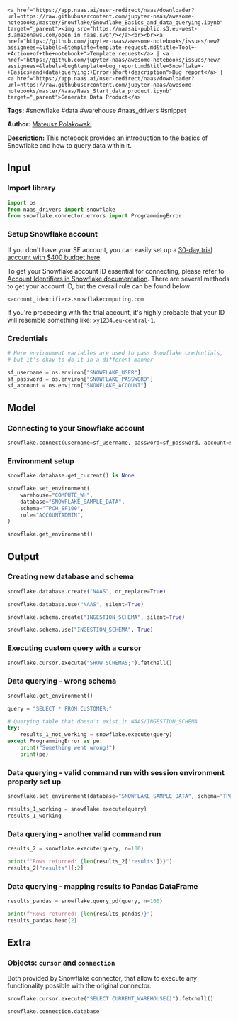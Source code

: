     <a href="https://app.naas.ai/user-redirect/naas/downloader?url=https://raw.githubusercontent.com/jupyter-naas/awesome-notebooks/master/Snowflake/Snowflake_Basics_and_data_querying.ipynb" target="_parent"><img src="https://naasai-public.s3.eu-west-3.amazonaws.com/open_in_naas.svg"/></a><br><br><a href="https://github.com/jupyter-naas/awesome-notebooks/issues/new?assignees=&labels=&template=template-request.md&title=Tool+-+Action+of+the+notebook+">Template request</a> | <a href="https://github.com/jupyter-naas/awesome-notebooks/issues/new?assignees=&labels=bug&template=bug_report.md&title=Snowflake+-+Basics+and+data+querying:+Error+short+description">Bug report</a> | <a href="https://app.naas.ai/user-redirect/naas/downloader?url=https://raw.githubusercontent.com/jupyter-naas/awesome-notebooks/master/Naas/Naas_Start_data_product.ipynb" target="_parent">Generate Data Product</a>

**Tags:** #snowflake #data #warehouse #naas_drivers #snippet

**Author:** [Mateusz Polakowski](https://www.linkedin.com/in/polakowski/)

**Description:** This notebook provides an introduction to the basics of Snowflake and how to query data within it.

## Input

### Import library


```python
import os
from naas_drivers import snowflake
from snowflake.connector.errors import ProgrammingError
```

### Setup Snowflake account

If you don't have your SF account, you can easily set up a [30-day trial account with $400 budget here](https://signup.snowflake.com/).

To get your Snowflake account ID essential for connecting, please refer to [Account Identifiers in Snowflake documentation](https://docs.snowflake.com/en/user-guide/admin-account-identifier.html). There are several methods to get your account ID, but the overall rule can be found below:

```<account_identifier>.snowflakecomputing.com```

If you're proceeding with the trial account, it's highly probable that your ID will resemble something like: `xy1234.eu-central-1`.

### Credentials


```python
# Here environment variables are used to pass Snowflake credentials,
# but it's okay to do it in a different manner

sf_username = os.environ["SNOWFLAKE_USER"]
sf_password = os.environ["SNOWFLAKE_PASSWORD"]
sf_account = os.environ["SNOWFLAKE_ACCOUNT"]
```

## Model

### Connecting to your Snowflake account


```python
snowflake.connect(username=sf_username, password=sf_password, account=sf_account)
```

### Environment setup


```python
snowflake.database.get_current() is None
```


```python
snowflake.set_environment(
    warehouse="COMPUTE_WH",
    database="SNOWFLAKE_SAMPLE_DATA",
    schema="TPCH_SF100",
    role="ACCOUNTADMIN",
)
```


```python
snowflake.get_environment()
```

## Output

### Creating new database and schema


```python
snowflake.database.create("NAAS", or_replace=True)
```


```python
snowflake.database.use("NAAS", silent=True)
```


```python
snowflake.schema.create("INGESTION_SCHEMA", silent=True)
```


```python
snowflake.schema.use("INGESTION_SCHEMA", True)
```

### Executing custom query with a cursor


```python
snowflake.cursor.execute("SHOW SCHEMAS;").fetchall()
```

### Data querying - wrong schema


```python
snowflake.get_environment()
```


```python
query = "SELECT * FROM CUSTOMER;"
```


```python
# Querying table that doesn't exist in NAAS/INGESTION_SCHEMA
try:
    results_1_not_working = snowflake.execute(query)
except ProgrammingError as pe:
    print("Something went wrong!")
    print(pe)
```

### Data querying - valid command run with session environment properly set up


```python
snowflake.set_environment(database="SNOWFLAKE_SAMPLE_DATA", schema="TPCH_SF100")
```


```python
results_1_working = snowflake.execute(query)
results_1_working
```

### Data querying - another valid command run


```python
results_2 = snowflake.execute(query, n=100)

print(f"Rows returned: {len(results_2['results'])}")
results_2["results"][:2]
```

### Data querying - mapping results to Pandas DataFrame


```python
results_pandas = snowflake.query_pd(query, n=100)

print(f"Rows returned: {len(results_pandas)}")
results_pandas.head(2)
```

## Extra

### Objects: `cursor` and `connection`

Both provided by Snowflake connector, that allow to execute any functionality possible with the original connector.


```python
snowflake.cursor.execute("SELECT CURRENT_WAREHOUSE()").fetchall()
```


```python
snowflake.connection.database
```

